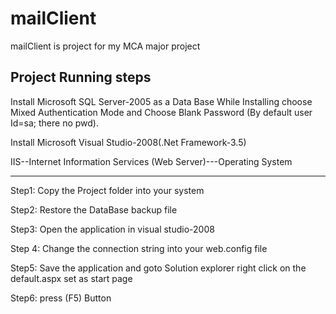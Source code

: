 # mailClient
mailClient is project for my MCA major project 


Project Running steps
---------------------
Install Microsoft SQL Server-2005 as a Data Base
While Installing choose Mixed Authentication Mode and 
Choose Blank Password (By default user Id=sa; there no pwd).


Install Microsoft Visual Studio-2008(.Net Framework-3.5) 


IIS--Internet Information Services (Web Server)---Operating System

----------------------------------------------------------

Step1: Copy the Project folder into your system

Step2: Restore the DataBase backup file

Step3: Open the application in visual studio-2008

Step 4: Change the connection string into your web.config file

Step5: Save the application and goto Solution explorer
	right click on the default.aspx  set as start page

Step6: press (F5) Button



